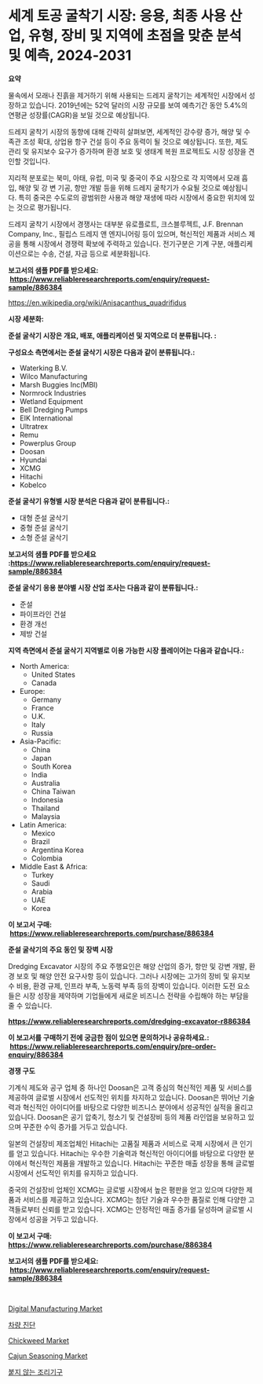 <p><h1>세계 토공 굴착기 시장: 응용, 최종 사용 산업, 유형, 장비 및 지역에 초점을 맞춘 분석 및 예측, 2024-2031</h1></p><p><strong>요약</strong></p>
<p><p>물속에서 모래나 진흙을 제거하기 위해 사용되는 드레지 굴착기는 세계적인 시장에서 성장하고 있습니다. 2019년에는 52억 달러의 시장 규모를 보여 예측기간 동안 5.4%의 연평균 성장률(CAGR)을 보일 것으로 예상됩니다.</p><p>드레지 굴착기 시장의 동향에 대해 간략히 살펴보면, 세계적인 강수량 증가, 해양 및 수족관 조성 확대, 상업용 항구 건설 등이 주요 동력이 될 것으로 예상됩니다. 또한, 제도 관리 및 유지보수 요구가 증가하며 환경 보호 및 생태계 복원 프로젝트도 시장 성장을 견인할 것입니다.</p><p>지리적 분포로는 북미, 아태, 유럽, 미국 및 중국이 주요 시장으로 각 지역에서 모래 흡입, 해양 및 강 변 기공, 항만 개발 등을 위해 드레지 굴착기가 수요될 것으로 예상됩니다. 특히 중국은 수도로의 광범위한 사용과 해양 재생에 따라 시장에서 중요한 위치에 있는 것으로 평가됩니다.</p><p>드레지 굴착기 시장에서 경쟁사는 대부분 유로플로트, 크스블루젝트, J.F. Brennan Company, Inc., 필립스 드레지 앤 엔지니어링 등이 있으며, 혁신적인 제품과 서비스 제공을 통해 시장에서 경쟁력 확보에 주력하고 있습니다. 전기구분은 기계 구분, 애플리케이션으로는 수송, 건설, 자금 등으로 세분화됩니다.</p></p>
<p><strong>보고서의 샘플 PDF를 받으세요: &nbsp;<a href="https://www.reliableresearchreports.com/enquiry/request-sample/886384">https://www.reliableresearchreports.com/enquiry/request-sample/886384</a></strong></p>
<p><a href="https://en.wikipedia.org/wiki/Anisacanthus_quadrifidus">https://en.wikipedia.org/wiki/Anisacanthus_quadrifidus</a></p>
<p><strong>시장 세분화:</strong></p>
<p><strong> 준설 굴삭기 시장은 개요, 배포, 애플리케이션 및 지역으로 더 분류됩니다. :</strong></p>
<p><strong>구성요소 측면에서는 준설 굴삭기 시장은 다음과 같이 분류됩니다.:</strong></p>
<p><ul><li>Waterking B.V.</li><li>Wilco Manufacturing</li><li>Marsh Buggies Inc(MBI)</li><li>Normrock Industries</li><li>Wetland Equipment</li><li>Bell Dredging Pumps</li><li>EIK International</li><li>Ultratrex</li><li>Remu</li><li>Powerplus Group</li><li>Doosan</li><li>Hyundai</li><li>XCMG</li><li>Hitachi</li><li>Kobelco</li></ul></p>
<p><strong> 준설 굴삭기 유형별 시장 분석은 다음과 같이 분류됩니다.:</strong></p>
<p><ul><li>대형 준설 굴삭기</li><li>중형 준설 굴삭기</li><li>소형 준설 굴삭기</li></ul></p>
<p><strong>보고서의 샘플 PDF를 받으세요 :<a href="https://www.reliableresearchreports.com/enquiry/request-sample/886384">https://www.reliableresearchreports.com/enquiry/request-sample/886384</a></strong></p>
<p><strong> 준설 굴삭기 응용 분야별 시장 산업 조사는 다음과 같이 분류됩니다.:</strong></p>
<p><ul><li>준설</li><li>파이프라인 건설</li><li>환경 개선</li><li>제방 건설</li></ul></p>
<p><strong>지역 측면에서 준설 굴삭기 지역별로 이용 가능한 시장 플레이어는 다음과 같습니다.:</strong></p>
<p><ul>
    <li>
        North America:
        <ul>
            <li>United States</li>
            <li>Canada</li>
        </ul>
    </li>
    <li>
        Europe:
        <ul>
            <li>Germany</li>
            <li>France</li>
            <li>U.K.</li>
            <li>Italy</li>
            <li>Russia</li>
        </ul>
    </li>
    <li>
        Asia-Pacific:
        <ul>
            <li>China</li>
            <li>Japan</li>
            <li>South Korea</li>
            <li>India</li>
            <li>Australia</li>
            <li>China Taiwan</li>
            <li>Indonesia</li>
            <li>Thailand</li>
            <li>Malaysia</li>
        </ul>
    </li>
    <li>
        Latin America:
        <ul>
            <li>Mexico</li>
            <li>Brazil</li>
            <li>Argentina Korea</li>
            <li>Colombia</li>
        </ul>
    </li>
    <li>
        Middle East & Africa:
        <ul>
            <li>Turkey</li>
            <li>Saudi</li>
            <li>Arabia</li>
            <li>UAE</li>
            <li>Korea</li>
        </ul>
    </li>
    </ul></p>
<p><strong>이 보고서 구매: &nbsp;<a href="https://www.reliableresearchreports.com/purchase/886384">https://www.reliableresearchreports.com/purchase/886384</a></strong></p>
<p><strong>준설 굴삭기의 주요 동인 및 장벽 시장</strong></p>
<p><p>Dredging Excavator 시장의 주요 주행요인은 해양 산업의 증가, 항만 및 강변 개발, 환경 보호 및 해양 안전 요구사항 등이 있습니다. 그러나 시장에는 고가의 장비 및 유지보수 비용, 환경 규제, 인프라 부족, 노동력 부족 등의 장벽이 있습니다. 이러한 도전 요소들은 시장 성장을 제약하며 기업들에게 새로운 비즈니스 전략을 수립해야 하는 부담을 줄 수 있습니다.</p></p>
<p><strong><a href="https://www.reliableresearchreports.com/dredging-excavator-r886384">https://www.reliableresearchreports.com/dredging-excavator-r886384</a></strong></p>
<p><strong>이 보고서를 구매하기 전에 궁금한 점이 있으면 문의하거나 공유하세요.: &nbsp;<a href="https://www.reliableresearchreports.com/enquiry/pre-order-enquiry/886384">https://www.reliableresearchreports.com/enquiry/pre-order-enquiry/886384</a></strong></p>
<p><strong>경쟁 구도</strong></p>
<p><p>기계식 제도와 공구 업체 중 하나인 Doosan은 고객 중심의 혁신적인 제품 및 서비스를 제공하여 글로벌 시장에서 선도적인 위치를 차지하고 있습니다. Doosan은 뛰어난 기술력과 혁신적인 아이디어를 바탕으로 다양한 비즈니스 분야에서 성공적인 실적을 올리고 있습니다. Doosan은 공기 압축기, 청소기 및 건설장비 등의 제품 라인업을 보유하고 있으며 꾸준한 수익 증가를 거두고 있습니다.</p><p>일본의 건설장비 제조업체인 Hitachi는 고품질 제품과 서비스로 국제 시장에서 큰 인기를 얻고 있습니다. Hitachi는 우수한 기술력과 혁신적인 아이디어를 바탕으로 다양한 분야에서 혁신적인 제품을 개발하고 있습니다. Hitachi는 꾸준한 매출 성장을 통해 글로벌 시장에서 선도적인 위치를 유지하고 있습니다.</p><p>중국의 건설장비 업체인 XCMG는 글로벌 시장에서 높은 평판을 얻고 있으며 다양한 제품과 서비스를 제공하고 있습니다. XCMG는 첨단 기술과 우수한 품질로 인해 다양한 고객들로부터 신뢰를 받고 있습니다. XCMG는 안정적인 매출 증가를 달성하며 글로벌 시장에서 성공을 거두고 있습니다.</p></p>
<p><strong>이 보고서 구매: &nbsp; <a href="https://www.reliableresearchreports.com/purchase/886384">https://www.reliableresearchreports.com/purchase/886384</a></strong></p>
<p><strong>보고서의 샘플 PDF를 받으세요: &nbsp;<a href="https://www.reliableresearchreports.com/enquiry/request-sample/886384">https://www.reliableresearchreports.com/enquiry/request-sample/886384</a></strong><strong></strong></p>
<p>&nbsp;</p>
<p><p><a href="https://issuu.com/reportprime-2/docs/digital-manufacturing-market-size-2030.pptx">Digital Manufacturing Market</a></p><p><a href="https://medium.com/@eltaroberts01/2024%EB%85%84%EB%B6%80%ED%84%B0-2031%EB%85%84%EA%B9%8C%EC%A7%80-%EC%B0%A8%EB%9F%89%EC%A7%84%EB%8B%A8-%EC%8B%9C%EC%9E%A5-%EC%84%B1%EC%9E%A5-%EC%A0%84%EB%A7%9D-%EB%B0%8F-%EC%8B%9C%EC%9E%A5-%EB%8F%99%ED%96%A5-%EB%B6%84%EC%84%9D-%EC%9D%91%EC%9A%A9%ED%94%84%EB%A1%9C%EA%B7%B8%EB%9E%A8-%EC%A7%80%EC%97%AD%EB%B3%84-%EC%A0%84%EB%A7%9D-%EB%B0%8F-%EC%88%98%EC%9D%B5%EB%A5%A0%EB%A1%9C-5-5-cagr%EB%A5%BC-%EC%98%88%EC%B8%A1%ED%95%A9%EB%8B%88%EB%8B%A4-0f3ebdc1ebae">차량 진단</a></p><p><a href="https://github.com/julyju69/Market-Research-Report-List-4/blob/main/chickweed-market.md">Chickweed Market</a></p><p><a href="https://github.com/gdfhhhj/Market-Research-Report-List-5/blob/main/cajun-seasoning-market.md">Cajun Seasoning Market</a></p><p><a href="https://github.com/sougarounis/Market-Research-Report-List-4/blob/main/893392160688.md">붙지 않는 조리기구</a></p></p>